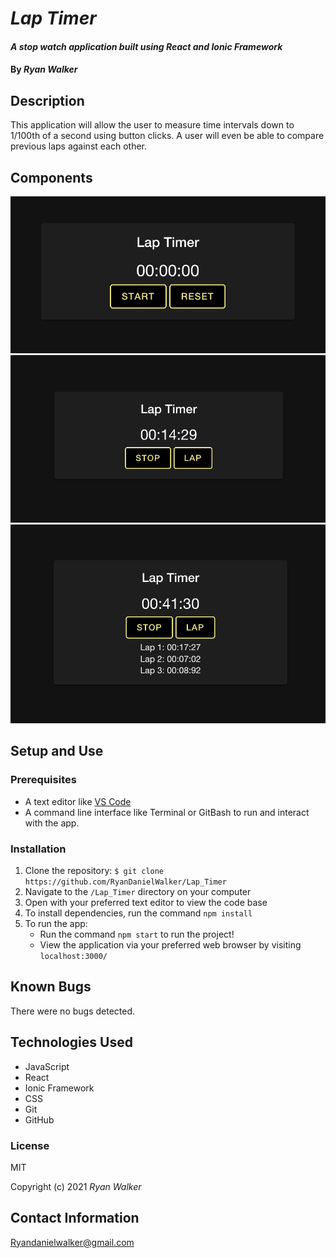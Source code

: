 # _Lap Timer_

#### _A stop watch application built using React and Ionic Framework_

#### By _Ryan Walker_

## Description
This application will allow the user to measure time intervals down to 1/100th of a second using button clicks. A user will even be able to compare previous laps against each other. 

## Components
![](src/images/allZeros.png)
![](src/images/timerWorking.png)
![](src/images/showingLaps.png)


## Setup and Use

### Prerequisites
* A text editor like [VS Code](https://code.visualstudio.com/)
* A command line interface like Terminal or GitBash to run and interact with the app.

### Installation
1. Clone the repository: `$ git clone https://github.com/RyanDanielWalker/Lap_Timer`
2. Navigate to the `/Lap_Timer` directory on your computer
3. Open with your preferred text editor to view the code base
4. To install dependencies, run the command `npm install`
4. To run the app:
    * Run the command `npm start` to run the project!
    * View the application via your preferred web browser by visiting `localhost:3000/`

## Known Bugs
There were no bugs detected.

## Technologies Used
* JavaScript
* React
* Ionic Framework
* CSS
* Git
* GitHub

### License

MIT

Copyright (c) 2021 _Ryan Walker_

## Contact Information
[Ryandanielwalker@gmail.com](mailto:ryandanielwalker@gmail.com)
